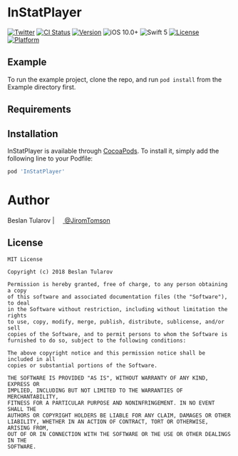 # InStatPlayer

[![Twitter](https://img.shields.io/badge/twitter-@JiromTomson-blue.svg?style=flat
)](https://twitter.com/JiromTomson)
[![CI Status](https://travis-ci.org/tularovbeslan/InStatPlayer.svg?branch=master)](https://travis-ci.org/tularovbeslan@gmail.com/InStatPlayer)
[![Version](https://img.shields.io/cocoapods/v/InStatPlayer.svg?style=flat)](https://cocoapods.org/pods/InStatPlayer)
![iOS 10.0+](https://img.shields.io/badge/iOS-10.0%2B-red.svg)
![Swift 5](https://img.shields.io/badge/Swift-5-orange.svg)
[![License](https://img.shields.io/cocoapods/l/InStatPlayer.svg?style=flat)](https://cocoapods.org/pods/InStatPlayer)
[![Platform](https://img.shields.io/cocoapods/p/InStatPlayer.svg?style=flat)](https://cocoapods.org/pods/InStatPlayer)

## Example

To run the example project, clone the repo, and run `pod install` from the Example directory first.

## Requirements

## Installation

InStatPlayer is available through [CocoaPods](https://cocoapods.org). To install
it, simply add the following line to your Podfile:

```ruby
pod 'InStatPlayer'
```

# Author

Beslan Tularov | <a href="url"><img src="https://user-images.githubusercontent.com/4906243/54856729-037dcb00-4d0d-11e9-9d6f-8a5b8e316ff8.png" height="15"> </a> [@JiromTomson](https://twitter.com/JiromTomson)

## License

```
MIT License

Copyright (c) 2018 Beslan Tularov

Permission is hereby granted, free of charge, to any person obtaining a copy
of this software and associated documentation files (the "Software"), to deal
in the Software without restriction, including without limitation the rights
to use, copy, modify, merge, publish, distribute, sublicense, and/or sell
copies of the Software, and to permit persons to whom the Software is
furnished to do so, subject to the following conditions:

The above copyright notice and this permission notice shall be included in all
copies or substantial portions of the Software.

THE SOFTWARE IS PROVIDED "AS IS", WITHOUT WARRANTY OF ANY KIND, EXPRESS OR
IMPLIED, INCLUDING BUT NOT LIMITED TO THE WARRANTIES OF MERCHANTABILITY,
FITNESS FOR A PARTICULAR PURPOSE AND NONINFRINGEMENT. IN NO EVENT SHALL THE
AUTHORS OR COPYRIGHT HOLDERS BE LIABLE FOR ANY CLAIM, DAMAGES OR OTHER
LIABILITY, WHETHER IN AN ACTION OF CONTRACT, TORT OR OTHERWISE, ARISING FROM,
OUT OF OR IN CONNECTION WITH THE SOFTWARE OR THE USE OR OTHER DEALINGS IN THE
SOFTWARE.
```
